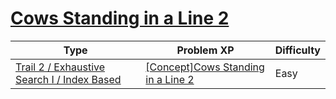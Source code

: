 # [Cows Standing in a Line 2](https://www.codetree.ai/trails/complete/curated-cards/intro-cattle-in-a-rowing-up-2)

|Type|Problem XP|Difficulty|
|---|---|---|
|[Trail 2 / Exhaustive Search I / Index Based](https://www.codetree.ai/trail-info/novice-mid/)|[[Concept]Cows Standing in a Line 2](https://www.codetree.ai/trails/complete/curated-cards/intro-cattle-in-a-rowing-up-2/)|Easy|

